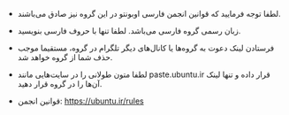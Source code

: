 * لطفا توجه فرمایید که قوانین انجمن فارسی اوبونتو در این گروه نیز صادق می‌باشند.
* زبان رسمی گروه فارسی می‌باشد. لطفا تنها با حروف فارسی بنویسید.
* فرستادن لینک دعوت به گروه‌ها یا کانال‌های دیگر تلگرام در گروه، مستقیما موجب حذف شما از گروه خواهد شد.
* لطفا متون طولانی را در سایت‌هایی مانند paste.ubuntu.ir قرار داده و تنها لینک آن‌ها را در گروه قرار دهید.

* قوانین انجمن: https://ubuntu.ir/rules